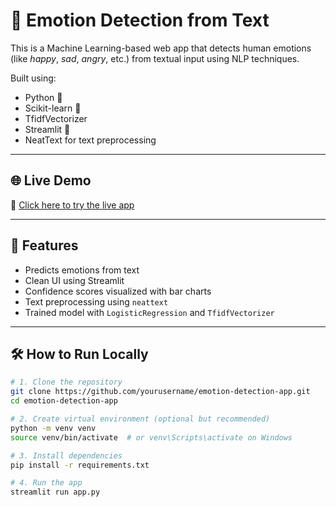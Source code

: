 # 🧠 Emotion Detection from Text

This is a Machine Learning-based web app that detects human emotions (like *happy*, *sad*, *angry*, etc.) from textual input using NLP techniques.

Built using:
- Python 🐍
- Scikit-learn 🤖
- TfidfVectorizer
- Streamlit 🚀
- NeatText for text preprocessing

---

## 🌐 Live Demo

🔗 [Click here to try the live app](https://emotiondetection-1.streamlit.app)

---

## 🎯 Features

- Predicts emotions from text
- Clean UI using Streamlit
- Confidence scores visualized with bar charts
- Text preprocessing using `neattext`
- Trained model with `LogisticRegression` and `TfidfVectorizer`

---

## 🛠️ How to Run Locally

```bash
# 1. Clone the repository
git clone https://github.com/yourusername/emotion-detection-app.git
cd emotion-detection-app

# 2. Create virtual environment (optional but recommended)
python -m venv venv
source venv/bin/activate  # or venv\Scripts\activate on Windows

# 3. Install dependencies
pip install -r requirements.txt

# 4. Run the app
streamlit run app.py
